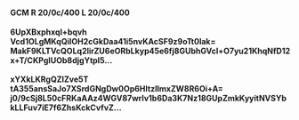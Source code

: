 #### GCM R 20/0c/400 L 20/0c/400
**6UpXBxphxql+bqvh**<br/>**Vcd1OLgMKqQiIOH2cGkDaa41i5nvKAcSF9z9oTt0lak=**<br/>**MakF9KLTVcQOLq2lirZU6eORbLkyp45e6fj8GUbhGVcl+O7yu21KhqNfD12x+T/CKPgIUOb8djgYtpI5...**<br/><br/>
**xYXkLKRgQZIZve5T**<br/>**tA355ansSaJo7XSrdGNgDw0Op6HltzllmxZW8R6Oi+A=**<br/>**j0/9cSj8L50cFRKaAAz4WGV87wrlv1b6Da3K7Nz18GUpZmkKyyitNVSYbkLLFuv7iE7f6ZhsKckCvfvZ...**